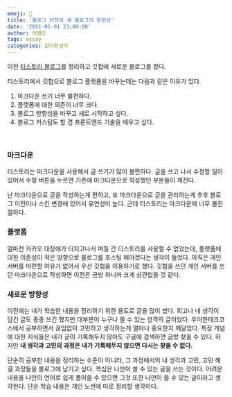 ```yaml
---  
emoji: 📝  
title: '블로그 이전과 새 블로그의 방향성'   
date: '2021-01-01 23:00:00'  
author: 어썸오  
tags: essay
categories: 잡다한생각
---  
```


이전 [티스토리 블로그](https://wisdom-and-record.tistory.com/)를 정리하고 깃헙에 새로운 블로그를 팠다.

티스토리에서 깃헙으로 블로그 플랫폼을 바꾸는데는 다음과 같은 이유가 있다.

1. 마크다운 쓰기 너무 불편하다.
2. 플랫폼에 대한 의존이 너무 크다.
3. 블로그 방향성을 바꾸고 새로 시작하고 싶다.
4. 블로그 커스텀도 할 겸 프론트엔드 기술을 배우고 싶다.

<br>

### 마크다운

티스토리는 마크다운을 사용해서 글 쓰기가 많이 불편하다. 글을 쓰고 나서 수정할 일이 있어서 수정 버튼을 누르면 기존에 마크다운으로 작성했던 부분들이 깨진다.

난 마크다운으로 글을 작성하는게 편하고, 또 마크다운으로 글을 관리하는게 추후 블로그 이전이나 스킨 변경에 있어서 유연성이 높다. 근데 티스토리는 마크다운에 너무 불친절하다.


### 플랫폼

얼마전 카카오 대장애가 터지고나서 며칠 간 티스토리를 사용할 수 없었는데, 플랫폼에 대한 의존성이 적은 방향으로 블로그를 호스팅 해야겠다는 생각이 들었다. 아직은 개인 서버를 마련할 여유가 없어서
우선 깃헙을 이용하기로 했다. 깃헙을 쓰던 개인 서버를 쓰던 마크다운으로 작성하면 이전은 금방 하니까 크게 상관없을 것 같다.

### 새로운 방향성

이전에는 내가 학습한 내용을 정리하기 위한 용도로 글을 많이 썼다. 회고나 내 생각이 담긴 글도 종종 쓰긴 했지만 대부분이 누구나 쓸 수 있는 성격의 글이었다.
우아한테크코스에서 공부하면서 끊임없이 고민하고 생각하는게 얼마나 중요한지 깨달았다. 특정 개념에 대한 지식들은 내가 굳이 기록해두지 않아도 구글에 검색하면 금방 찾을 수 있다.
하지만 **내 생각과 고민의 과정은 내가 기록해두지 않으면 다시는 찾을 수 없다.** 

단순히 공부한 내용을 정리하는 수준이 아니라, 그 과정에서의 내 생각과 고민, 고민 해결 과정들을 블로그에 남기고 싶다. 핵심은 나만이 쓸 수 있는 글을 쓰는 것이다.
어려운 내용을 나만의 언어로 쉽게 풀어쓸 수 있으면 그것 또한 나만이 쓸 수 있는 글이라고 생각한다. 단순 학습 내용은 개인 노션에 따로 정리할 생각이다.


